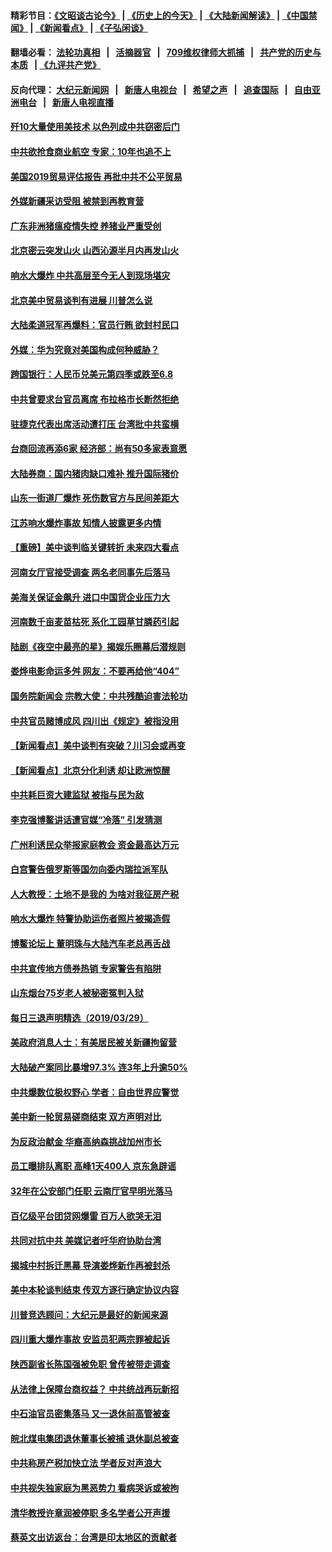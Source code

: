 #### 精彩节目：[《文昭谈古论今》](http://134.209.198.168/wenzhao) | [《历史上的今天》](http://134.209.198.168/today-in-history) | [《大陆新闻解读》](http://134.209.198.168/ntdtv-comedy) | [《中国禁闻》](http://134.209.198.168/ntdtv-news) | [《新闻看点》](http://134.209.198.168/news-insight) | [《子弘闲谈》](http://134.209.198.168/zihongxiantan/) 

  #### 翻墙必看： [法轮功真相](http://134.209.198.168:10000/videos/truth.html) &nbsp;&nbsp;|&nbsp;&nbsp; [活摘器官](http://134.209.198.168:10000/videos/res/Organs/) &nbsp;&nbsp;|&nbsp;&nbsp; [709维权律师大抓捕](http://134.209.198.168:10000/videos/709/) &nbsp;&nbsp;|&nbsp;&nbsp; [共产党的历史与本质](http://134.209.198.168:10000/videos/ccp.html) &nbsp;&nbsp;| [《九评共产党》](http://134.209.198.168:10000/videos/jiuping/) 

#### 反向代理： [大纪元新闻网](http://134.209.198.168:10080/) &nbsp;&nbsp;|&nbsp;&nbsp; [新唐人电视台](http://134.209.198.168:8000/) &nbsp;&nbsp;|&nbsp;&nbsp; [希望之声](http://134.209.198.168:8200/) &nbsp;&nbsp;|&nbsp;&nbsp; [追查国际](http://134.209.198.168:10010/) &nbsp;&nbsp;|&nbsp;&nbsp; [自由亚洲电台](http://134.209.198.168:9800/) &nbsp;&nbsp;|&nbsp;&nbsp; [新唐人电视直播](http://134.209.198.168/) 


#### [歼10大量使用美技术 以色列成中共窃密后门](../pages/nsc413/n11143429.md?t=03301537) 

#### [中共欲抢食商业航空 专家：10年也追不上](../pages/nsc413/n11150804.md?t=03301537) 

#### [美国2019贸易评估报告 再批中共不公平贸易](../pages/nsc413/n11150818.md?t=03301537) 

#### [外媒新疆采访受阻 被禁到再教育营](../pages/nsc413/n11150837.md?t=03301537) 

#### [广东非洲猪瘟疫情失控 养猪业严重受创](../pages/nsc413/n11150708.md?t=03301537) 

#### [北京密云突发山火 山西沁源半月内再发山火](../pages/nsc413/n11150744.md?t=03301537) 

#### [响水大爆炸 中共高层至今无人到现场堪灾](../pages/nsc413/n11150736.md?t=03301537) 

#### [北京美中贸易谈判有进展 川普怎么说](../pages/nsc413/n11150224.md?t=03301537) 

#### [大陆柔道冠军再爆料：官员行贿 欲封村民口](../pages/nsc413/n11150252.md?t=03301537) 

#### [外媒：华为究竟对美国构成何种威胁？](../pages/nsc413/n11149562.md?t=03301537) 

#### [跨国银行：人民币兑美元第四季或跌至6.8](../pages/nsc413/n11150378.md?t=03301537) 

#### [中共曾要求台官员离席 布拉格市长断然拒绝](../pages/nsc413/n11150348.md?t=03301537) 

#### [驻捷克代表出席活动遭打压 台湾批中共蛮横](../pages/nsc413/n11150312.md?t=03301537) 

#### [台商回流再添6家 经济部：尚有50多家表意愿](../pages/nsc413/n11150279.md?t=03301537) 

#### [大陆券商：国内猪肉缺口难补 推升国际猪价](../pages/nsc413/n11150110.md?t=03301537) 

#### [山东一街道厂爆炸 死伤数官方与民间差距大](../pages/nsc413/n11150070.md?t=03301537) 

#### [江苏响水爆炸事故 知情人披露更多内情](../pages/nsc413/n11149955.md?t=03301537) 

#### [【重磅】美中谈判临关键转折 未来四大看点](../pages/nsc413/n11149718.md?t=03301537) 

#### [河南女厅官接受调查 两名老同事先后落马](../pages/nsc413/n11149665.md?t=03301537) 

#### [美海关保证金飙升 进口中国货企业压力大](../pages/nsc413/n11149090.md?t=03301537) 

#### [河南数千亩麦苗枯死 系化工园草甘膦药引起](../pages/nsc413/n11149843.md?t=03301537) 

#### [陆剧《夜空中最亮的星》揭娱乐圈幕后潜规则](../pages/nsc413/n11149402.md?t=03301537) 

#### [娄烨电影命运多舛 网友：不要再给他“404”](../pages/nsc413/n11149580.md?t=03301537) 

#### [国务院新闻会 宗教大使：中共残酷迫害法轮功](../pages/nsc413/n11149870.md?t=03301537) 

#### [中共官员赌博成风 四川出《规定》被指没用](../pages/nsc413/n11149564.md?t=03301537) 

#### [【新闻看点】美中谈判有突破？川习会或再变](../pages/nsc413/n11149469.md?t=03301537) 

#### [【新闻看点】北京分化利诱 却让欧洲惊醒](../pages/nsc413/n11149321.md?t=03301537) 

#### [中共耗巨资大建监狱 被指与民为敌](../pages/nsc413/n11149626.md?t=03301537) 

#### [李克强博鳌讲话遭官媒“冷落” 引发猜测](../pages/nsc413/n11149498.md?t=03301537) 

#### [广州利诱民众举报家庭教会 资金最高达万元](../pages/nsc413/n11149621.md?t=03301537) 

#### [白宫警告俄罗斯等国勿向委内瑞拉派军队](../pages/nsc413/n11149658.md?t=03301537) 

#### [人大教授：土地不是我的 为啥对我征房产税](../pages/nsc413/n11149681.md?t=03301537) 

#### [响水大爆炸 特警协助运伤者照片被揭造假](../pages/nsc413/n11149601.md?t=03301537) 

#### [博鳌论坛上 董明珠与大陆汽车老总再舌战](../pages/nsc413/n11149364.md?t=03301537) 

#### [中共宣传地方债券热销 专家警告有陷阱](../pages/nsc413/n11149444.md?t=03301537) 

#### [山东烟台75岁老人被秘密冤判入狱](../pages/nsc413/n11149276.md?t=03301537) 

#### [每日三退声明精选（2019/03/29）](../pages/nsc413/n11149495.md?t=03301537) 

#### [美政府消息人士：有美居民被关新疆拘留营](../pages/nsc413/n11149339.md?t=03301537) 

#### [大陆破产案同比暴增97.3% 连3年上升逾50%](../pages/nsc413/n11149023.md?t=03301537) 

#### [中共爆数位极权野心 学者：自由世界应警觉](../pages/nsc413/n11148990.md?t=03301537) 

#### [美中新一轮贸易磋商结束 双方声明对比](../pages/nsc413/n11149183.md?t=03301537) 

#### [为反政治献金 华裔高纳森挑战加州市长](../pages/nsc413/n11147254.md?t=03301537) 

#### [员工曝排队离职 高峰1天400人 京东急辟谣](../pages/nsc413/n11149194.md?t=03301537) 

#### [32年在公安部门任职 云南厅官早明光落马](../pages/nsc413/n11148873.md?t=03301537) 

#### [百亿级平台团贷网爆雷 百万人欲哭无泪](../pages/nsc413/n11149024.md?t=03301537) 


#### [共同对抗中共 美媒记者吁华府协助台湾](../pages/nsc413/n11147918.md?t=03301537) 

#### [揭城中村拆迁黑幕 导演娄烨新作再被封杀](../pages/nsc413/n11149028.md?t=03301537) 

#### [美中本轮谈判结束 传双方逐行确定协议内容](../pages/nsc413/n11148669.md?t=03301537) 

#### [川普竞选顾问：大纪元是最好的新闻来源](../pages/nsc413/n11148646.md?t=03301537) 

#### [四川重大爆炸事故 安监员犯两宗罪被起诉](../pages/nsc413/n11148758.md?t=03301537) 

#### [陕西副省长陈国强被免职 曾传被带走调查](../pages/nsc413/n11148429.md?t=03301537) 

#### [从法律上保障台商权益？ 中共统战再玩新招](../pages/nsc413/n11148235.md?t=03301537) 

#### [中石油官员密集落马 又一退休前高管被查](../pages/nsc413/n11148396.md?t=03301537) 

#### [皖北煤电集团退休董事长被捕 退休副总被查](../pages/nsc413/n11148067.md?t=03301537) 

#### [中共称房产税加快立法 学者反对声浪大](../pages/nsc413/n11148027.md?t=03301537) 

#### [中共视失独家庭为黑恶势力 看病哭诉或被拘](../pages/nsc413/n11147424.md?t=03301537) 

#### [清华教授许章润被停职 多名学者公开声援](../pages/nsc413/n11147953.md?t=03301537) 

#### [蔡英文出访返台：台湾是印太地区的贡献者](../pages/nsc413/n11148140.md?t=03301537) 

